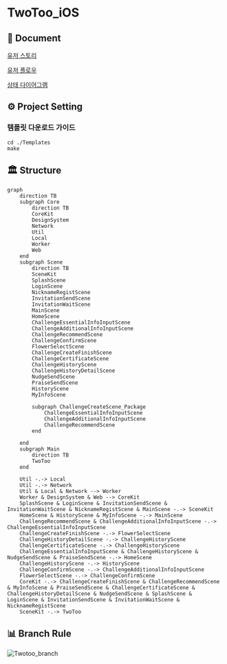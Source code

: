 # TwoToo_iOS

## 📒 Document

[유저 스토리](https://github.com/mash-up-kr/TwoToo_iOS/tree/master/Document/User%20Story)

[유저 플로우](https://github.com/mash-up-kr/TwoToo_iOS/tree/master/Document/Chart%20%26%20Diagram/User%20Flow)

[상태 다이어그램](https://github.com/mash-up-kr/TwoToo_iOS/tree/master/Document/Chart%20%26%20Diagram/State%20Diagram)


## ⚙️ Project Setting

### 템플릿 다운로드 가이드
```
cd ./Templates
make
```

## 🏛️ Structure

```mermaid
graph 
    direction TB
    subgraph Core
        direction TB
        CoreKit
        DesignSystem
        Network
        Util
        Local
        Worker
        Web
    end
    subgraph Scene
        direction TB
        SceneKit
        SplashScene
        LoginScene
        NicknameRegistScene
        InvitationSendScene
        InvitationWaitScene
        MainScene
        HomeScene
        ChallengeEssentialInfoInputScene
        ChallengeAdditionalInfoInputScene
        ChallengeRecommendScene
        ChallengeConfirmScene
        FlowerSelectScene
        ChallengeCreateFinishScene
        ChallengeCertificateScene
        ChallengeHistoryScene
        ChallengeHistoryDetailScene
        NudgeSendScene
        PraiseSendScene
        HistoryScene
        MyInfoScene

        subgraph ChallengeCreateScene_Package
            ChallengeEssentialInfoInputScene
            ChallengeAdditionalInfoInputScene
            ChallengeRecommendScene
        end

    end
    subgraph Main
        direction TB
        TwoToo
    end

    Util -.-> Local
    Util -.-> Network
    Util & Local & Network --> Worker
    Worker & DesignSystem & Web --> CoreKit
    SplashScene & LoginScene & InvitationSendScene & InvitationWaitScene & NicknameRegistScene & MainScene -.-> SceneKit
    HomeScene & HistoryScene & MyInfoScene -.-> MainScene
    ChallengeRecommendScene & ChallengeAdditionalInfoInputScene -.-> ChallengeEssentialInfoInputScene
    ChallengeCreateFinishScene -.-> FlowerSelectScene
    ChallengeHistoryDetailScene -.-> ChallengeHistoryScene
    ChallengeCertificateScene -.-> ChallengeHistoryScene
    ChallengeEssentialInfoInputScene & ChallengeHistoryScene & NudgeSendScene & PraiseSendScene -.-> HomeScene
    ChallengeHistoryScene -.-> HistoryScene
    ChallengeConfirmScene -.-> ChallengeAdditionalInfoInputScene
    FlowerSelectScene -.-> ChallengeConfirmScene
    CoreKit -.-> ChallengeCreateFinishScene & ChallengeRecommendScene & MyInfoScene & PraiseSendScene & ChallengeCertificateScene & ChallengeHistoryDetailScene & NudgeSendScene & SplashScene & LoginScene & InvitationSendScene & InvitationWaitScene & NicknameRegistScene
    SceneKit -.-> TwoToo
```

## 📊 Branch Rule

![Twotoo_branch](https://github.com/mash-up-kr/TwoToo_iOS/assets/39177603/b49ef81d-2980-4a11-b261-2f6b15e24dca)


